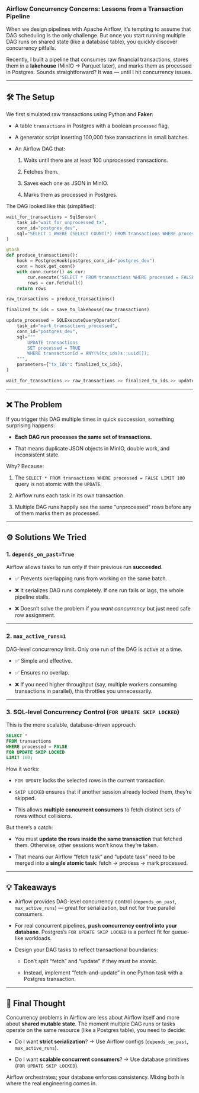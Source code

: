### Airflow Concurrency Concerns: Lessons from a Transaction Pipeline

When we design pipelines with Apache Airflow, it’s tempting to assume that DAG scheduling is the only challenge. But once you start running multiple DAG runs on shared state (like a database table), you quickly discover concurrency pitfalls.

Recently, I built a pipeline that consumes raw financial transactions, stores them in a **lakehouse** (MinIO → Parquet later), and marks them as processed in Postgres. Sounds straightforward? It was — until I hit concurrency issues.

---

## 🛠 The Setup

We first simulated raw transactions using Python and **Faker**:

- A table `transactions` in Postgres with a boolean `processed` flag.

- A generator script inserting 100,000 fake transactions in small batches.

- An Airflow DAG that:
  
  1. Waits until there are at least 100 unprocessed transactions.
  
  2. Fetches them.
  
  3. Saves each one as JSON in MinIO.
  
  4. Marks them as processed in Postgres.

The DAG looked like this (simplified):

```python
wait_for_transactions = SqlSensor(
    task_id="wait_for_unprocessed_tx",
    conn_id="postgres_dev",
    sql="SELECT 1 WHERE (SELECT COUNT(*) FROM transactions WHERE processed = FALSE) > 100;"
)

@task
def produce_transactions():
    hook = PostgresHook(postgres_conn_id="postgres_dev")
    conn = hook.get_conn()
    with conn.cursor() as cur:
        cur.execute("SELECT * FROM transactions WHERE processed = FALSE LIMIT 100;")
        rows = cur.fetchall()
    return rows

raw_transactions = produce_transactions()

finalized_tx_ids = save_to_lakehouse(raw_transactions)

update_processed = SQLExecuteQueryOperator(
    task_id="mark_transactions_processed",
    conn_id="postgres_dev",
    sql="""
        UPDATE transactions
        SET processed = TRUE
        WHERE transactionId = ANY(%(tx_ids)s::uuid[]);
    """,
    parameters={"tx_ids": finalized_tx_ids},
)

wait_for_transactions >> raw_transactions >> finalized_tx_ids >> update_processed
```

---

## ❌ The Problem

If you trigger this DAG multiple times in quick succession, something surprising happens:

- **Each DAG run processes the same set of transactions.**

- That means duplicate JSON objects in MinIO, double work, and inconsistent state.

Why? Because:

1. The `SELECT * FROM transactions WHERE processed = FALSE LIMIT 100` query is not atomic with the `UPDATE`.

2. Airflow runs each task in its own transaction.

3. Multiple DAG runs happily see the same “unprocessed” rows before any of them marks them as processed.

---

## ⚙️ Solutions We Tried

### 1. **`depends_on_past=True`**

Airflow allows tasks to run only if their previous run **succeeded**.

- ✅ Prevents overlapping runs from working on the same batch.

- ❌ It serializes DAG runs completely. If one run fails or lags, the whole pipeline stalls.

- ❌ Doesn’t solve the problem if you *want concurrency* but just need safe row assignment.

---

### 2. **`max_active_runs=1`**

DAG-level concurrency limit. Only one run of the DAG is active at a time.

- ✅ Simple and effective.

- ✅ Ensures no overlap.

- ❌ If you need higher throughput (say, multiple workers consuming transactions in parallel), this throttles you unnecessarily.

---

### 3. **SQL-level Concurrency Control (`FOR UPDATE SKIP LOCKED`)**

This is the more scalable, database-driven approach.

```sql
SELECT * 
FROM transactions
WHERE processed = FALSE
FOR UPDATE SKIP LOCKED
LIMIT 100;
```

How it works:

- `FOR UPDATE` locks the selected rows in the current transaction.

- `SKIP LOCKED` ensures that if another session already locked them, they’re skipped.

- This allows **multiple concurrent consumers** to fetch distinct sets of rows without collisions.

But there’s a catch:

- You must **update the rows inside the same transaction** that fetched them. Otherwise, other sessions won’t know they’re taken.

- That means our Airflow “fetch task” and “update task” need to be merged into a **single atomic task**: fetch → process → mark processed.

---

## 💡 Takeaways

- Airflow provides DAG-level concurrency control (`depends_on_past`, `max_active_runs`) — great for serialization, but not for true parallel consumers.

- For real concurrent pipelines, **push concurrency control into your database**. Postgres’s `FOR UPDATE SKIP LOCKED` is a perfect fit for queue-like workloads.

- Design your DAG tasks to reflect transactional boundaries:
  
  - Don’t split “fetch” and “update” if they must be atomic.
  
  - Instead, implement “fetch-and-update” in one Python task with a Postgres transaction.

---

## 🚀 Final Thought

Concurrency problems in Airflow are less about Airflow itself and more about **shared mutable state**. The moment multiple DAG runs or tasks operate on the same resource (like a Postgres table), you need to decide:

- Do I want **strict serialization**? → Use Airflow configs (`depends_on_past`, `max_active_runs`).

- Do I want **scalable concurrent consumers**? → Use database primitives (`FOR UPDATE SKIP LOCKED`).

Airflow orchestrates; your database enforces consistency. Mixing both is where the real engineering comes in.


